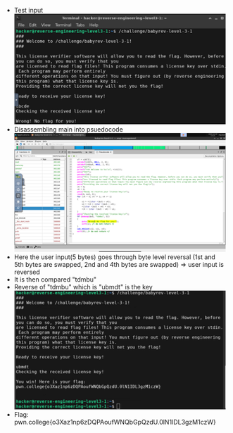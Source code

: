 - Test input
![alt text](image-15.png)
- Disassembling main into psuedocode 
![alt text](image-16.png)
- Here the user input(5 bytes) goes through byte level reversal (1st and 5th bytes are swapped, 2nd and 4th bytes are swapped) => user input is reversed
- It is then compared "tdmbu"
- Reverse of "tdmbu" which is "ubmdt" is the key
![alt text](image-17.png)
- Flag: pwn.college{o3Xaz1np6zDQPAoufWNQbGpQzdU.0lN1IDL3gzM1czW}